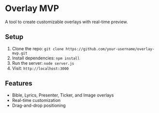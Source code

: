 # Overlay MVP

A tool to create customizable overlays with real-time preview.

## Setup
1. Clone the repo: `git clone https://github.com/your-username/overlay-mvp.git`
2. Install dependencies: `npm install`
3. Run the server: `node server.js`
4. Visit: `http://localhost:3000`

## Features
- Bible, Lyrics, Presenter, Ticker, and Image overlays
- Real-time customization
- Drag-and-drop positioning
